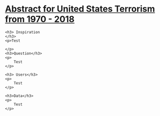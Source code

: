 <body>
    <h1><a href = "https://scottbamfordj.github.io/Data_Visualization_Project/Project/">Abstract for United States Terrorism from 1970 - 2018</a></h1>

    <h3> Inspiration 
    </h3>
    <p>Test 

    </p>
    <h3>Question</h3>
    <p>
        Test
    </p>

    <h3> Users</h3>
    <p>
        Test
    </p>

    <h3>Data</h3>
    <p>
        Test
    </p>
</body>